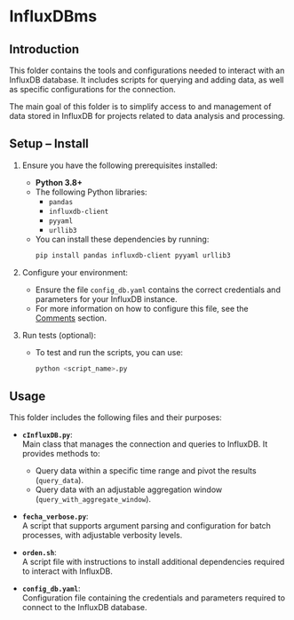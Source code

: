 # InfluxDBms

## Introduction
This folder contains the tools and configurations needed to interact with an InfluxDB database. It includes scripts for querying and adding data, as well as specific configurations for the connection.

The main goal of this folder is to simplify access to and management of data stored in InfluxDB for projects related to data analysis and processing.

## Setup – Install
1. Ensure you have the following prerequisites installed:
   - **Python 3.8+**
   - The following Python libraries:
     - `pandas`
     - `influxdb-client`
     - `pyyaml`
     - `urllib3`
   - You can install these dependencies by running:
     ```bash
     pip install pandas influxdb-client pyyaml urllib3
     ```

2. Configure your environment:
   - Ensure the file `config_db.yaml` contains the correct credentials and parameters for your InfluxDB instance.
   - For more information on how to configure this file, see the [Comments](#comments) section.

3. Run tests (optional):
   - To test and run the scripts, you can use:
     ```bash
     python <script_name>.py
     ```

## Usage
This folder includes the following files and their purposes:

- **`cInfluxDB.py`**:  
  Main class that manages the connection and queries to InfluxDB. It provides methods to:
  - Query data within a specific time range and pivot the results (`query_data`).
  - Query data with an adjustable aggregation window (`query_with_aggregate_window`).

- **`fecha_verbose.py`**:  
  A script that supports argument parsing and configuration for batch processes, with adjustable verbosity levels.

- **`orden.sh`**:  
  A script file with instructions to install additional dependencies required to interact with InfluxDB.

- **`config_db.yaml`**:  
  Configuration file containing the credentials and parameters required to connect to the InfluxDB database.
